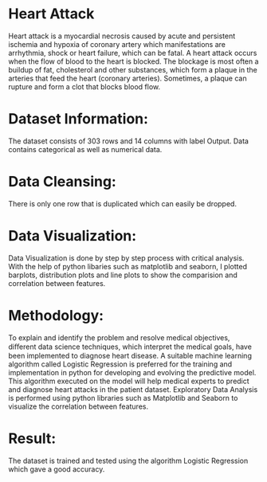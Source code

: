 # Heart Attack
Heart attack is a myocardial necrosis caused by acute and persistent ischemia and hypoxia of coronary artery which manifestations are arrhythmia, shock or heart failure, which can be fatal. A heart attack occurs when the flow of blood to the heart is blocked. The blockage is most often a buildup of fat, cholesterol and other substances, which form a plaque in the arteries that feed the heart (coronary arteries). Sometimes, a plaque can rupture and form a clot that blocks blood flow.

# Dataset Information:
The dataset consists of 303 rows and 14 columns with label Output. Data contains categorical as well as numerical data.

# Data Cleansing:
There is only one row that is duplicated which can easily be dropped.

# Data Visualization:
Data Visualization is done by step by step process with critical analysis. With the help of python libaries such as matplotlib and seaborn, I plotted barplots, distribution plots and line plots to show the comparision and correlation between features.

# Methodology:
To explain and identify the problem and resolve medical objectives, diﬀerent data science techniques, which interpret the medical goals, have been implemented to diagnose heart disease. A suitable machine learning algorithm called Logistic Regression is preferred for the training and implementation in python for developing and evolving the predictive model. This algorithm executed on the model will help medical experts to predict and diagnose heart attacks in the patient dataset. Exploratory Data Analysis is performed using python libraries such as Matplotlib and Seaborn to visualize the correlation between features.

# Result:
The dataset is trained and tested using the algorithm Logistic Regression which gave a good accuracy.
